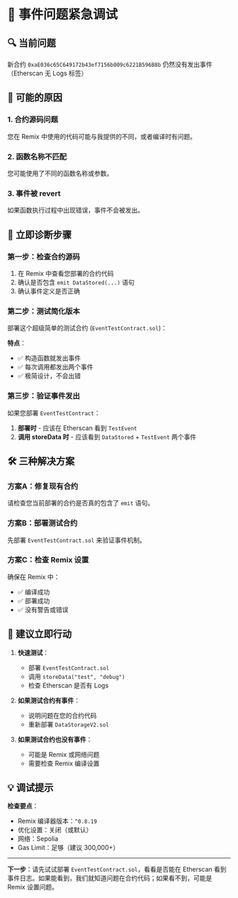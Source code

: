 # 🚨 事件问题紧急调试

## 🔍 当前问题
新合约 `0xaE036c65C649172b43ef7156b009c6221B596B8b` 仍然没有发出事件（Etherscan 无 Logs 标签）

## 🧪 可能的原因

### 1. 合约源码问题
您在 Remix 中使用的代码可能与我提供的不同，或者编译时有问题。

### 2. 函数名称不匹配
您可能使用了不同的函数名称或参数。

### 3. 事件被 revert
如果函数执行过程中出现错误，事件不会被发出。

## 🔬 立即诊断步骤

### 第一步：检查合约源码
1. 在 Remix 中查看您部署的合约代码
2. 确认是否包含 `emit DataStored(...)` 语句
3. 确认事件定义是否正确

### 第二步：测试简化版本
部署这个超级简单的测试合约 (`EventTestContract.sol`)：

**特点**：
- ✅ 构造函数就发出事件
- ✅ 每次调用都发出两个事件
- ✅ 极简设计，不会出错

### 第三步：验证事件发出

如果您部署 `EventTestContract`：
1. **部署时** - 应该在 Etherscan 看到 `TestEvent`
2. **调用 storeData 时** - 应该看到 `DataStored` + `TestEvent` 两个事件

## 🛠️ 三种解决方案

### 方案A：修复现有合约
请检查您当前部署的合约是否真的包含了 `emit` 语句。

### 方案B：部署测试合约  
先部署 `EventTestContract.sol` 来验证事件机制。

### 方案C：检查 Remix 设置
确保在 Remix 中：
- ✅ 编译成功
- ✅ 部署成功  
- ✅ 没有警告或错误

## 🚀 建议立即行动

1. **快速测试**：
   - 部署 `EventTestContract.sol` 
   - 调用 `storeData("test", "debug")`
   - 检查 Etherscan 是否有 Logs

2. **如果测试合约有事件**：
   - 说明问题在您的合约代码
   - 重新部署 `DataStorageV2.sol`

3. **如果测试合约也没有事件**：
   - 可能是 Remix 或网络问题
   - 需要检查 Remix 编译设置

## 💡 调试提示

**检查要点**：
- Remix 编译器版本：`^0.8.19`
- 优化设置：关闭（或默认）
- 网络：Sepolia
- Gas Limit：足够（建议 300,000+）

---

**下一步**：请先试试部署 `EventTestContract.sol`，看看是否能在 Etherscan 看到事件日志。如果能看到，我们就知道问题在合约代码；如果看不到，可能是 Remix 设置问题。
